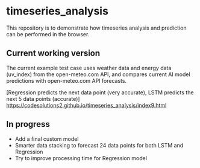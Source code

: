 # timeseries_analysis

This repository is to demonstrate how timeseries analysis and prediction can be performed in the browser.

## Current working version
The current example test case uses weather data and energy data (uv_index) from the open-meteo.com API, and compares current AI model predictions with open-meteo.com API forecasts.

[Regression predicts the next data point (very accurate), LSTM predicts the next 5 data points (accurate)] https://codesolutions2.github.io/timeseries_analysis/index9.html


## In progress
- Add a final custom model 
- Smarter data stacking to forecast 24 data points for both LSTM and Regression
- Try to improve processing time for Regression model
